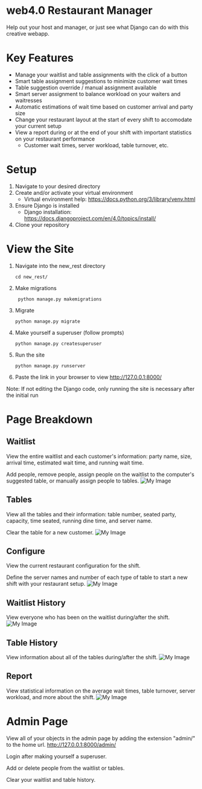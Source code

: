 # web4.0 Restaurant Manager
Help out your host and manager, or just see what Django can do with this creative webapp.

# Key Features
* Manage your waitlist and table assignments with the click of a button
* Smart table assignment suggestions to minimize customer wait times
* Table suggestion override / manual assignment available
* Smart server assignment to balance workload on your waiters and waitresses
* Automatic estimations of wait time based on customer arrival and party size
* Change your restaurant layout at the start of every shift to accomodate your current setup
* View a report during or at the end of your shift with important statistics on your restaurant performance
    * Customer wait times, server workload, table turnover, etc.


# Setup
1. Navigate to your desired directory
2. Create and/or activate your virtual environment
    * Virtual environment help: https://docs.python.org/3/library/venv.html
3. Ensure Django is installed
    * Django installation: https://docs.djangoproject.com/en/4.0/topics/install/
4. Clone your repository

# View the Site
1. Navigate into the new_rest directory
    ```
    cd new_rest/
    ```
2. Make migrations
   ```
    python manage.py makemigrations
    ``` 
3. Migrate
    ```
    python manage.py migrate
    ```
4. Make yourself a superuser (follow prompts)
    ```
    python manage.py createsuperuser
    ```
5. Run the site
    ```
    python manage.py runserver
    ```
6. Paste the link in your browser to view
    http://127.0.0.1:8000/
 


Note: If not editing the Django code, only running the site is necessary after the initial run

# Page Breakdown
## Waitlist
View the entire waitlist and each customer's information: party name, size, arrival time, estimated wait time, and running wait time.

Add people, remove people, assign people on the waitlist to the computer's suggested table, or manually assign people to tables.
![My Image](readme_pics/waitlist.png)

## Tables
View all the tables and their information: table number, seated party, capacity, time seated, running dine time, and server name.

Clear the table for a new customer.
![My Image](readme_pics/tables.png)

## Configure
View the current restaurant configuration for the shift.

Define the server names and number of each type of table to start a new shift with your restaurant setup.
![My Image](readme_pics/config.png)

## Waitlist History
View everyone who has been on the waitlist during/after the shift.
![My Image](readme_pics/waitlist_history.png)

## Table History
View information about all of the tables during/after the shift.
![My Image](readme_pics/table_history.png)

## Report
View statistical information on the average wait times, table turnover, server workload, and more about the shift.
![My Image](readme_pics/stats.png)

# Admin Page
View all of your objects in the admin page by adding the extension "admin/" to the home url.
 http://127.0.0.1:8000/admin/

Login after making yourself a superuser.

Add or delete people from the waitlist or tables.

Clear your waitlist and table history.

